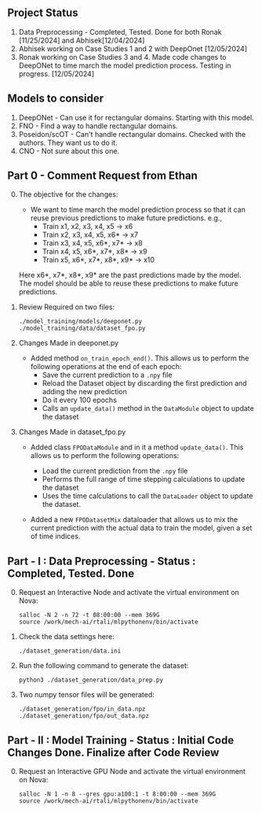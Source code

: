 ## Project Status

1. Data Preprocessing - Completed, Tested. Done for both Ronak [11/25/2024] and Abhisek[12/04/2024]
2. Abhisek working on Case Studies 1 and 2 with DeepOnet [12/05/2024]
3. Ronak working on Case Studies 3 and 4. Made code changes to DeepONet to time march the model prediction process. Testing in progress. [12/05/2024]


## Models to consider

1. DeepONet - Can use it for rectangular domains. Starting with this model.
2. FNO - Find a way to handle rectangular domains.
3. Poseidon/scOT - Can't handle rectangular domains. Checked with the authors. They want us to do it.
4. CNO - Not sure about this one.

## Part 0 - Comment Request from Ethan

0. The objective for the changes:
    - We want to time march the model prediction process so that it can reuse previous predictions to make future predictions. e.g.,
        - Train x1, x2, x3, x4, x5 -> x6
        - Train x2, x3, x4, x5, x6* -> x7
        - Train x3, x4, x5, x6*, x7* -> x8
        - Train x4, x5, x6*, x7*, x8* -> x9
        - Train x5, x6*, x7*, x8*, x9* -> x10

    Here x6*, x7*, x8*, x9* are the past predictions made by the model. The model should be able to reuse these predictions to make future predictions.

1. Review Required on two files:
    ```
    ./model_training/models/deeponet.py
    ./model_training/data/dataset_fpo.py
    ```

2. Changes Made in deeponet.py
    - Added method ```on_train_epoch_end()```. This allows us to perform the following operations at the end of each epoch:
        - Save the current prediction to a ```.npy``` file
        - Reload the Dataset object by discarding the first prediction and adding the new prediction
        - Do it every 100 epochs
        - Calls an ```update_data()``` method in the ```DataModule``` object to update the dataset

3. Changes Made in dataset_fpo.py
    - Added class ```FPODataModule``` and in it a method ```update_data()```. This allows us to perform the following operations:
        - Load the current prediction from the ```.npy``` file
        - Performs the full range of time stepping calculations to update the dataset
        - Uses the time calculations to call the ```DataLoader``` object to update the dataset.

    - Added a new ```FPODatasetMix``` dataloader that allows us to mix the current prediction with the actual data to train the model, given a set of time indices.

## Part - I : Data Preprocessing - Status : Completed, Tested. Done

0. Request an Interactive Node and activate the virtual environment on Nova:
    ```
    salloc -N 2 -n 72 -t 08:00:00 --mem 369G
    source /work/mech-ai/rtali/mlpythonenv/bin/activate
    ```

1. Check the data settings here:
    ```
    ./dataset_generation/data.ini
    ```
2. Run the following command to generate the dataset:
    ```
    python3 ./dataset_generation/data_prep.py
    ```

3. Two numpy tensor files will be generated:
    ```
    ./dataset_generation/fpo/in_data.npz
    ./dataset_generation/fpo/out_data.npz
    ```

## Part - II : Model Training - Status : Initial Code Changes Done. Finalize after Code Review

0. Request an Interactive GPU Node and activate the virtual environment on Nova:
    ```
    salloc -N 1 -n 8 --gres gpu:a100:1 -t 8:00:00 --mem 369G
    source /work/mech-ai/rtali/mlpythonenv/bin/activate
    ```